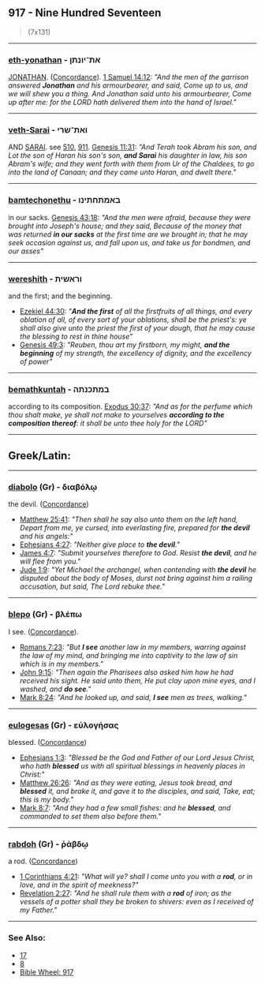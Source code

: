 ## 917 - Nine Hundred Seventeen
> (7x131)

---

### [eth-yonathan](/keys/ATh-IVNThNf) - את־יונתן
[JONATHAN](/keys/IVNThNf). ([Concordance](https://biblehub.com/hebrew/yonatan_3129.htm)). [1 Samuel 14:12](https://biblehub.com/1_samuel/14-12.htm): *"And the men of the garrison answered **Jonathan** and his armourbearer, and said, Come up to us, and we will shew you a thing. And Jonathan said unto his armourbearer, Come up after me: for the LORD hath delivered them into the hand of Israel."*

---

### [veth-Sarai](/keys/VATh-ShRI) - ואת־שרי
AND [SARAI](/keys/ShRI). see [510](510), [911](911). [Genesis 11:31](https://biblehub.com/genesis/11-31.htm): *"And Terah took Abram his son, and Lot the son of Haran his son's son, **and Sarai** his daughter in law, his son Abram's wife; and they went forth with them from Ur of the Chaldees, to go into the land of Canaan; and they came unto Haran, and dwelt there."*

---

### [bamtechonethu](/keys/BAMThChThINV) - באמתחתינו
in our sacks. [Genesis 43:18](https://biblehub.com/genesis/43-18.htm): *"And the men were afraid, because they were brought into Joseph's house; and they said, Because of the money that was returned **in our sacks** at the first time are we brought in; that he may seek occasion against us, and fall upon us, and take us for bondmen, and our asses"*

---

### [wereshith](/keys/VRAShITh) - וראשית
and the first; and the beginning.

- [Ezekiel 44:30](https://biblehub.com/ezekiel/44-30.htm): *"**And the first** of all the firstfruits of all things, and every oblation of all, of every sort of your oblations, shall be the priest's: ye shall also give unto the priest the first of your dough, that he may cause the blessing to rest in thine house"*
- [Genesis 49:3](https://biblehub.com/genesis/49-3.htm): *"Reuben, thou art my firstborn, my might, **and the beginning** of my strength, the excellency of dignity, and the excellency of power"*


---

### [bemathkuntah](/keys/BMThKNThH) - במתכנתה
according to its composition. [Exodus 30:37](https://biblehub.com/exodus/30-37.htm): *"And as for the perfume which thou shalt make, ye shall not make to yourselves **according to the composition thereof**: it shall be unto thee holy for the LORD"*

---

## Greek/Latin:

---

### [diabolo](/greek?word=diabolOi) (Gr) - διαβόλῳ
the devil. ([Concordance](https://biblehub.com/greek/diabolo__1228.htm))

- [Matthew 25:41](https://biblehub.com/matthew/25-41.htm): *"Then shall he say also unto them on the left hand, Depart from me, ye cursed, into everlasting fire, prepared for **the devil** and his angels:"*
- [Ephesians 4:27](https://biblehub.com/ephesians/4-27.htm): *"Neither give place to **the devil**."*
- [James 4:7](https://biblehub.com/james/4-7.htm): *"Submit yourselves therefore to God. Resist **the devil**, and he will flee from you."*
- [Jude 1:9](https://biblehub.com/jude/1-9.htm): *"Yet Michael the archangel, when contending with **the devil** he disputed about the body of Moses, durst not bring against him a railing accusation, but said, The Lord rebuke thee."*

---

### [blepo](/greek?word=blepO) (Gr) - βλέπω
I see. ([Concordance](https://biblehub.com/greek/blepo__991.htm)).

- [Romans 7:23](https://biblehub.com/romans/7-23.htm): *"But **I see** another law in my members, warring against the law of my mind, and bringing me into captivity to the law of sin which is in my members."*
- [John 9:15](https://biblehub.com/john/9-15.htm): *"Then again the Pharisees also asked him how he had received his sight. He said unto them, He put clay upon mine eyes, and I washed, and **do see**."*
- [Mark 8:24](https://biblehub.com/mark/8-24.htm): *"And he looked up, and said, **I see** men as trees, walking."*

---

### [eulogesas](/greek?word=euloghsas) (Gr) - εὐλογήσας
blessed. ([Concordance](https://biblehub.com/greek/euloge_sas_2127.htm))

- [Ephesians 1:3](https://biblehub.com/ephesians/1-3.htm): *"Blessed be the God and Father of our Lord Jesus Christ, who hath **blessed** us with all spiritual blessings in heavenly places in Christ:"*
- [Matthew 26:26](https://biblehub.com/matthew/26-26.htm): *"And as they were eating, Jesus took bread, and **blessed** it, and brake it, and gave it to the disciples, and said, Take, eat; this is my body."*
- [Mark 8:7](https://biblehub.com/mark/8-7.htm): *"And they had a few small fishes: and he **blessed**, and commanded to set them also before them."*

---

### [rabdoh](/greek?word=rabdOi) (Gr) - ῥάβδῳ
a rod. ([Concordance](https://biblehub.com/greek/rhabdo__4464.htm))

- [1 Corinthians 4:21](https://biblehub.com/1_corinthians/4-21.htm): *"What will ye? shall I come unto you with a **rod**, or in love, and in the spirit of meekness?"*
- [Revelation 2:27](https://biblehub.com/revelation/2-27.htm): *"And he shall rule them with a **rod** of iron; as the vessels of a potter shall they be broken to shivers: even as I received of my Father."*

---

### See Also:

- [17](17)
- [8](8)
- [Bible Wheel: 917](https://www.biblewheel.com//GR/GR_Database.php?SearchBy_Gematria=917)
